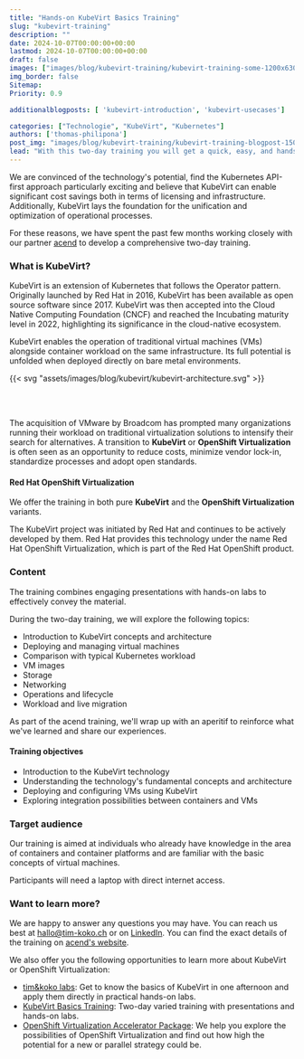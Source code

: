 ```yaml
---
title: "Hands-on KubeVirt Basics Training"
slug: "kubevirt-training"
description: ""
date: 2024-10-07T00:00:00+00:00
lastmod: 2024-10-07T00:00:00+00:00
draft: false
images: ["images/blog/kubevirt-training/kubevirt-training-some-1200x630.png"]
img_border: false
Sitemap:
Priority: 0.9

additionalblogposts: [ 'kubevirt-introduction', 'kubevirt-usecases']

categories: ["Technologie", "KubeVirt", "Kubernetes"]
authors: ['thomas-philipona']
post_img: "images/blog/kubevirt-training/kubevirt-training-blogpost-1500x1000.png"
lead: "With this two-day training you will get a quick, easy, and hands-on introduction to the world of KubeVirt."
---
```



We are convinced of the technology's potential, find the Kubernetes API-first approach particularly exciting and believe that KubeVirt can enable significant cost savings both in terms of licensing and infrastructure. Additionally, KubeVirt lays the foundation for the unification and optimization of operational processes.

For these reasons, we have spent the past few months working closely with our partner [acend](https://acend.ch/trainings/kubevirt/) to develop a comprehensive two-day training.

### What is KubeVirt?

KubeVirt is an extension of Kubernetes that follows the Operator pattern. Originally launched by Red Hat in 2016, KubeVirt has been available as open source software since 2017. KubeVirt was then accepted into the Cloud Native Computing Foundation (CNCF) and reached the Incubating maturity level in 2022, highlighting its significance in the cloud-native ecosystem.

KubeVirt enables the operation of traditional virtual machines (VMs) alongside container workload on the same infrastructure. Its full potential is unfolded when deployed directly on bare metal environments.

{{< svg "assets/images/blog/kubevirt/kubevirt-architecture.svg" >}}

<br/><br/>

The acquisition of VMware by Broadcom has prompted many organizations running their workload on traditional virtualization solutions to intensify their search for alternatives. A transition to **KubeVirt** or **OpenShift Virtualization** is often seen as an opportunity to reduce costs, minimize vendor lock-in, standardize processes and adopt open standards.

#### Red Hat OpenShift Virtualization

We offer the training in both pure **KubeVirt** and the **OpenShift Virtualization** variants.

The KubeVirt project was initiated by Red Hat and continues to be actively developed by them. Red Hat provides this technology under the name Red Hat OpenShift Virtualization, which is part of the Red Hat OpenShift product.

### Content

The training combines engaging presentations with hands-on labs to effectively convey the material.

During the two-day training, we will explore the following topics:

* Introduction to KubeVirt concepts and architecture
* Deploying and managing virtual machines
* Comparison with typical Kubernetes workload
* VM images
* Storage
* Networking
* Operations and lifecycle
* Workload and live migration

As part of the acend training, we'll wrap up with an aperitif to reinforce what we've learned and share our experiences.

#### Training objectives

* Introduction to the KubeVirt technology
* Understanding the technology's fundamental concepts and architecture
* Deploying and configuring VMs using KubeVirt
* Exploring integration possibilities between containers and VMs

### Target audience

Our training is aimed at individuals who already have knowledge in the area of containers and container platforms and are familiar with the basic concepts of virtual machines.

Participants will need a laptop with direct internet access.

### Want to learn more?

We are happy to answer any questions you may have. You can reach us best at [hallo@tim-koko.ch](mailto:hallo@tim-koko.ch)&nbsp;or on [LinkedIn](https://www.linkedin.com/company/tim-koko). You can find the exact details of the training on [acend's website](https://acend.ch/trainings/kubevirt/).

We also offer you the following opportunities to learn more about KubeVirt or OpenShift Virtualization:

* [tim&koko labs](https://tim-koko.ch/en/labs/): Get to know the basics of KubeVirt in one afternoon and apply them directly in practical hands-on labs.
* [KubeVirt Basics Training](https://acend.ch/en/trainings/kubevirt/): Two-day varied training with presentations and hands-on labs.
* [OpenShift Virtualization Accelerator Package](https://tim-koko.ch/en/services/openshift-virtualization-accelerator/): We help you explore the possibilities of OpenShift Virtualization and find out how high the potential for a new or parallel strategy could be.
